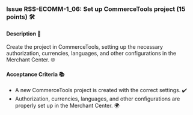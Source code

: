 ### Issue RSS-ECOMM-1_06: Set up CommerceTools project (15 points) 🛠️

#### Description 📝

Create the project in CommerceTools, setting up the necessary authorization, currencies, languages, and other configurations in the Merchant Center. 🌐

#### Acceptance Criteria 📚

- A new CommerceTools project is created with the correct settings. ✔️
- Authorization, currencies, languages, and other configurations are properly set up in the Merchant Center. 🌍
